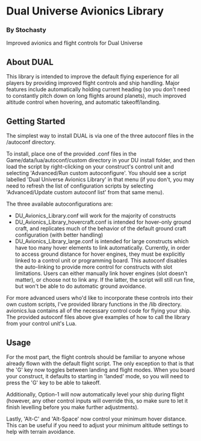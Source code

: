 # Dual Universe Avionics Library
### By Stochasty

Improved avionics and flight controls for Dual Universe

## About DUAL
This library is intended to improve the default flying experience for all players by providing improved flight controls and ship handling.  Major features include automatically holding current heading (so you don't need to constantly pitch down on long flights around planets), much improved altitude control when hovering, and automatic takeoff/landing.

## Getting Started
The simplest way to install DUAL is via one of the three autoconf files in the /autoconf directory.

To install, place one of the provided .conf files in the Game/data/lua/autoconf/custom directory in your DU install folder, and then load the script by right-clicking on your construct's control unit and selecting 'Advanced/Run custom autoconfigure'.  You should see a script labelled 'Dual Universe Avionics Library' in that menu (if you don't, you may need to refresh the list of configuration scripts by selecting 'Advanced/Update custom autoconf list' from that same menu).

The three available autoconfigurations are:
- DU_Avionics_Library.conf will work for the majority of constructs
- DU_Avionics_Library_hovercraft.conf is intended for hover-only ground craft, and replicates much of the behavior of the default ground craft configuration (with better handling)
- DU_Avionics_Library_large.conf is intended for large constructs which have too many hover elements to link automatically.  Currently, in order to access ground distance for hover engines, they must be explicitly linked to a control unit or programming board.  This autoconf disables the auto-linking to provide more control for constructs with slot limitations.  Users can either manually link hover engines (slot doesn't matter), or choose not to link any.  If the latter, the script will still run fine, but won't be able to do automatic ground avoidance.

For more advanced users who'd like to incorporate these controls into their own custom scripts, I've provided library functions in the /lib directory.  avionics.lua contains all of the necessary control code for flying your ship.  The provided autoconf files above give examples of how to call the library from your control unit's Lua.

## Usage
For the most part, the flight controls should be familiar to anyone whose already flown with the default flight script.  The only exception to that is that the 'G' key now toggles between landing and flight modes.  When you board your construct, it defaults to starting in 'landed' mode, so you will need to press the 'G' key to be able to takeoff.

Additionally, Option-1 will now automatically level your ship during flight (however, any other control inputs will override this, so make sure to let it finish levelling before you make further adjustments).

Lastly, 'Alt-C' and 'Alt-Space' now control your minimum hover distance.  This can be useful if you need to adjust your minimum altitude settings to help with terrain avoidance.
